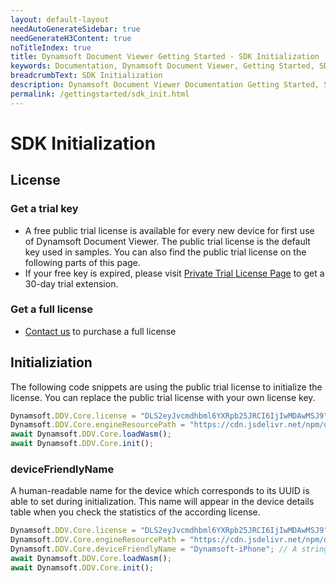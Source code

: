 ```yaml
---
layout: default-layout
needAutoGenerateSidebar: true
needGenerateH3Content: true
noTitleIndex: true
title: Dynamsoft Document Viewer Getting Started - SDK Initialization
keywords: Documentation, Dynamsoft Document Viewer, Getting Started, SDK Initialization
breadcrumbText: SDK Initialization
description: Dynamsoft Document Viewer Documentation Getting Started, SDK Initialization
permalink: /gettingstarted/sdk_init.html
---
```


# SDK Initialization

## License

### Get a trial key

- A free public trial license is available for every new device for first use of Dynamsoft Document Viewer. The public trial license is the default key used in samples. You can also find the public trial license on the following parts of this page.
- If your free key is expired, please visit <a href="https://www.dynamsoft.com/customer/license/trialLicense?product=mwc&source=docs" target="_blank">Private Trial License Page</a> to get a 30-day trial extension.

### Get a full license

- [Contact us](https://www.dynamsoft.com/company/contact/)  to purchase a full license

## Initializiation

The following code snippets are using the public trial license to initialize the license. You can replace the public trial license with your own license key.

```javascript
Dynamsoft.DDV.Core.license = "DLS2eyJvcmdhbml6YXRpb25JRCI6IjIwMDAwMSJ9"; // Public trial license which is valid for 24 hours
Dynamsoft.DDV.Core.engineResourcePath = "https://cdn.jsdelivr.net/npm/dynamsoft-document-viewer@latest/dist/engine";// Lead to a folder containing the distributed WASM files
await Dynamsoft.DDV.Core.loadWasm();
await Dynamsoft.DDV.Core.init(); 
```

### deviceFriendlyName

A human-readable name for the device which corresponds to its UUID is able to set during initialization. This name will appear in the device details table when you check the statistics of the according license.

```javascript
Dynamsoft.DDV.Core.license = "DLS2eyJvcmdhbml6YXRpb25JRCI6IjIwMDAwMSJ9";// Public trial license which is valid for 24 hours
Dynamsoft.DDV.Core.engineResourcePath = "https://cdn.jsdelivr.net/npm/dynamsoft-document-viewer@latest/dist/engine"; // Lead to a folder containing the distributed WASM files
Dynamsoft.DDV.Core.deviceFriendlyName = "Dynamsoft-iPhone"; // A string representing the device which is easier to recognize than its UUID
await Dynamsoft.DDV.Core.loadWasm();
await Dynamsoft.DDV.Core.init(); 
```